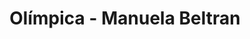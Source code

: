 ---
title: "Olímpica - Manuela Beltran"
url: /soledad/olimpica-manuela-beltran/
shop: supermercado
---